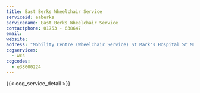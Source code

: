 ```yaml
---
title: East Berks Wheelchair Service
serviceid: eaberks
servicename: East Berks Wheelchair Service
contactphone: 01753 - 638647
email: 
website: 
address: "Mobility Centre (Wheelchair Service) St Mark's Hospital St Mark's Road  Maidenhead Berkshire SL6 6DU"
ccgservices:
  - wcs
ccgcodes:
  - e38000224
---
```


{{< ccg_service_detail >}}
